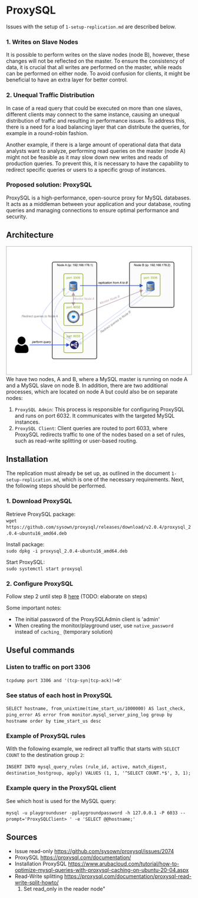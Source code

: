 # ProxySQL

Issues with the setup of `1-setup-replication.md` are described below.

### 1. Writes on Slave Nodes
It is possible to perform writes on the slave nodes (node B), however, these changes will not be reflected on the master. To ensure the consistency of data, it is crucial that all writes are performed on the master, while reads can be performed on either node. To avoid confusion for clients, it might be beneficial to have an extra layer for better control.

### 2. Unequal Traffic Distribution
In case of a read query that could be executed on more than one slaves, different clients may connect to the same instance, causing an unequal distribution of traffic and resulting in performance issues. To address this, there is a need for a load balancing layer that can distribute the queries, for example in a round-robin fashion.

Another example, if there is a large amount of operational data that data analysts want to analyze, performing read queries on the master (node A) might not be feasible as it may slow down new writes and reads of production queries. To prevent this, it is necessary to have the capability to redirect specific queries or users to a specific group of instances.

### Proposed solution: ProxySQL
ProxySQL is a high-performance, open-source proxy for MySQL databases. It acts as a middleman between your application and your database, routing queries and managing connections to ensure optimal performance and security.

## Architecture
![Design](proxysql.png)
We have two nodes, A and B, where a MySQL master is running on node A and a MySQL slave on node B. In addition, there are two additional processes, which are located on node A but could also be on separate nodes:

1. `ProxySQL Admin`: This process is responsible for configuring ProxySQL and runs on port 6032. It communicates with the targeted MySQL instances.
2. `ProxySQL Client`: Client queries are routed to port 6033, where ProxySQL redirects traffic to one of the nodes based on a set of rules, such as read-write splitting or user-based routing.

## Installation
The replication must already be set up, as outlined in the document `1-setup-replication.md`, which is one of the necessary requirements. Next, the following steps should be performed.

### 1. Download ProxySQL
Retrieve ProxySQL package: \
`wget https://github.com/sysown/proxysql/releases/download/v2.0.4/proxysql_2.0.4-ubuntu16_amd64.deb`

Install package: \
`sudo dpkg -i proxysql_2.0.4-ubuntu16_amd64.deb`

Start ProxySQL: \
`sudo systemctl start proxysql`

### 2. Configure ProxySQL
Follow step 2 until step 8 [here](https://www.digitalocean.com/community/tutorials/how-to-use-proxysql-as-a-load-balancer-for-mysql-on-ubuntu-16-04) (TODO: elaborate on steps)

Some important notes:
- The initial password of the ProxySQLAdmin client is 'admin'
- When creating the monitor/playground user, use `native_password` instead of `caching_` (temporary solution)

## Useful commands

### Listen to traffic on port 3306
`tcpdump port 3306 and '(tcp-syn|tcp-ack)!=0'`

### See status of each host in ProxySQL
`SELECT hostname, from_unixtime(time_start_us/1000000) AS last_check, ping_error AS error from monitor.mysql_server_ping_log group by hostname order by time_start_us desc`

### Example of ProxySQL rules
With the following example, we redirect all traffic that starts with `SELECT COUNT` to the destination group `2`: 

`INSERT INTO mysql_query_rules (rule_id, active, match_digest, destination_hostgroup, apply) VALUES (1, 1, '^SELECT COUNT.*$', 3, 1);`

### Example query in the ProxySQL client
See which host is used for the MySQL query:

`mysql -u playgrounduser -pplaygroundpassword -h 127.0.0.1 -P 6033 --prompt='ProxySQLClient> ' -e 'SELECT @@hostname;'`


## Sources
- Issue read-only https://github.com/sysown/proxysql/issues/2074
- ProxySQL https://proxysql.com/documentation/
- Installation ProxySQL https://www.arubacloud.com/tutorial/how-to-optimize-mysql-queries-with-proxysql-caching-on-ubuntu-20-04.aspx
- Read-Write splitting https://proxysql.com/documentation/proxysql-read-write-split-howto/
    1. Set read_only in the reader node"
